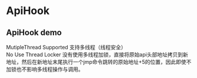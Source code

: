 # ApiHook
ApiHook demo
---
MutipleThread Supported			支持多线程（线程安全）<br>
No Use Thread Locker			没有使用多线程加锁，直接将原始api头部地址拷贝到新地址，然后在新地址末尾执行一个jmp命令跳转的原始地址+5的位置，因此即使不加锁也不影响多线程操作与调用。
